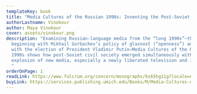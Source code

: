 ```yaml
---
templateKey: book
title: "Media Cultures of the Russian 1990s: Inventing the Post-Soviet Public Sphere"
authorLastname: Vinokour
author: Maya Vinokour
cover: assets/vinokour.png
description: "Examining Russian-language media from the “long 1990s”—the period
  beginning with Mikhail Gorbachev’s policy of glasnost (“openness”) and ending
  with the election of President Vladimir Putin—Media Cultures of the Russian
  1990s shows how post-Soviet civil society emerged simultaneously with the
  explosion of new media, especially a newly liberated television and internet.
  "
orderOnPage: 1
readLink: https://www.fulcrum.org/concern/monographs/ks65hg11g?locale=en
buyLink: https://services.publishing.umich.edu/Books/M/Media-Cultures-of-the-Russian-1990s2
---
```


